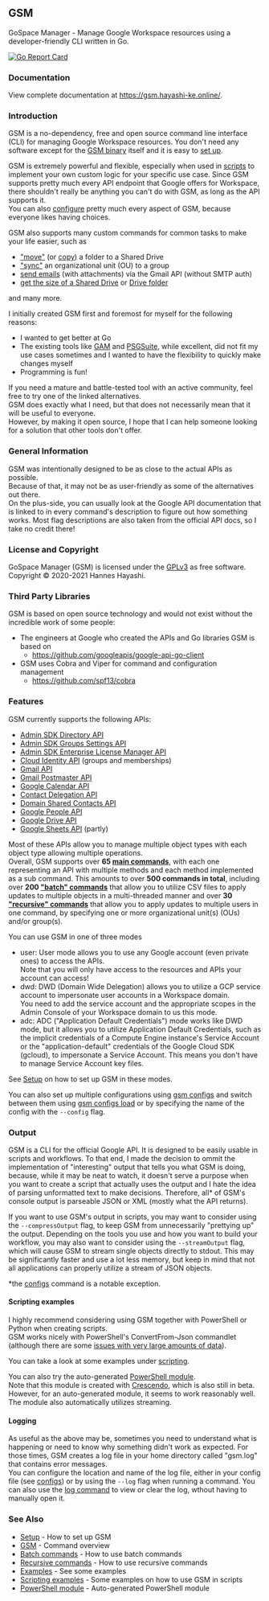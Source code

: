 ## GSM

GoSpace Manager - Manage Google Workspace resources using a developer-friendly CLI written in Go.

[![Go Report Card](https://goreportcard.com/badge/github.com/hanneshayashi/gsm)](https://goreportcard.com/report/github.com/hanneshayashi/gsm)

### Documentation

View complete documentation at https://gsm.hayashi-ke.online/.

### Introduction

GSM is a no-dependency, free and open source command line interface (CLI) for managing Google Workspace resources. You don't need any software except for the [GSM binary](https://github.com/hanneshayashi/gsm/releases) itself and it is easy to [set up](https://gsm.hayashi-ke.online/setup).

GSM is extremely powerful and flexible, especially when used in [scripts](https://gsm.hayashi-ke.online/scripting) to implement your own custom logic for your specific use case. Since GSM supports pretty much every API endpoint that Google offers for Workspace, there shouldn't really be anything you can't do with GSM, as long as the API supports it.\
You can also [configure](https://gsm.hayashi-ke.online/gsm/configs) pretty much every aspect of GSM, because everyone likes having choices.

GSM also supports many custom commands for common tasks to make your life easier, such as
- ["move"](https://gsm.hayashi-ke.online/gsm/files/move/recursive/) (or [copy](https://gsm.hayashi-ke.online/gsm/files/copy/recursive/)) a folder to a Shared Drive
- ["sync"](https://gsm.hayashi-ke.online/gsm/members/set/recursive/) an organizational unit (OU) to a group
- [send emails](https://gsm.hayashi-ke.online/gsm/messages/send/) (with attachments) via the Gmail API (without SMTP auth)
- [get the size of a Shared Drive](https://gsm.hayashi-ke.online/gsm/drives/getsize/) or [Drive folder](https://gsm.hayashi-ke.online/gsm/files/count/recursive/)

and many more.

I initially created GSM first and foremost for myself for the following reasons:
- I wanted to get better at Go
- The existing tools like [GAM](https://github.com/jay0lee/GAM) and [PSGSuite](https://github.com/SCRT-HQ/PSGSuite), while excellent, did not fit my use cases sometimes and I wanted to have the flexibility to quickly make changes myself
- Programming is fun!

If you need a mature and battle-tested tool with an active community, feel free to try one of the linked alternatives.\
GSM does exactly what I need, but that does not necessarily mean that it will be useful to everyone.\
However, by making it open source, I hope that I can help someone looking for a solution that other tools don't offer.

### General Information

GSM was intentionally designed to be as close to the actual APIs as possible.\
Because of that, it may not be as user-friendly as some of the alternatives out there.\
On the plus-side, you can usually look at the Google API documentation that is linked to in every command's description to figure out how something works. Most flag descriptions are also taken from the official API docs, so I take no credit there!

### License and Copyright

GoSpace Manager (GSM) is licensed under the [GPLv3](https://gsm.hayashi-ke.online/license) as free software.\
Copyright © 2020-2021 Hannes Hayashi.

### Third Party Libraries

GSM is based on open source technology and would not exist without the incredible work of some people:
- The engineers at Google who created the APIs and Go libraries GSM is based on
  - https://github.com/googleapis/google-api-go-client
- GSM uses Cobra and Viper for command and configuration management
  - https://github.com/spf13/cobra

### Features

GSM currently supports the following APIs:
- [Admin SDK Directory API](https://developers.google.com/admin-sdk/directory)
- [Admin SDK Groups Settings API](https://developers.google.com/admin-sdk/groups-settings/get_started)
- [Admin SDK Enterprise License Manager API](https://developers.google.com/admin-sdk/licensing/reference/rest)
- [Cloud Identity API](https://cloud.google.com/identity/docs/reference/rest) (groups and memberships)
- [Gmail API](https://developers.google.com/gmail/api/reference/rest)
- [Gmail Postmaster API](https://developers.google.com/gmail/postmaster/reference/rest)
- [Google Calendar API](https://developers.google.com/calendar/v3/reference)
- [Contact Delegation API](https://developers.google.com/admin-sdk/contact-delegation/guides)
- [Domain Shared Contacts API](https://developers.google.com/admin-sdk/domain-shared-contacts)
- [Google People API](https://developers.google.com/people/api/rest)
- [Google Drive API](https://developers.google.com/drive/api/v3/reference)
- [Google Sheets API](https://developers.google.com/sheets/api/reference/rest) (partly)

Most of these APIs allow you to manage multiple object types with each object type allowing multiple operations.\
Overall, GSM supports over **65 [main commands](https://gsm.hayashi-ke/gsm)**, with each one representing an API with multiple methods and each method implemented as a sub command. This amounts to over **500 commands in total**, including over **200 ["batch" commands](https://gsm.hayashi-ke.online/batch_commands)** that allow you to utilize CSV files to apply updates to multiple objects in a multi-threaded manner and over **30 ["recursive" commands](https://gsm.hayashi-ke.online/recursive_commands)** that allow you to apply updates to multiple users in one command, by specifying one or more organizational unit(s) (OUs) and/or group(s).

You can use GSM in one of three modes
- user: User mode allows you to use any Google account (even private ones) to access the APIs.\
        Note that you will only have access to the resources and APIs your account can access!
- dwd:  DWD (Domain Wide Delegation) allows you to utilize a GCP service account to impersonate user accounts in a Workspace domain.\
 You need to add the service account and the appropriate scopes in the Admin Console of your Workspace domain to us this mode.
- adc:  ADC ("Application Default Credentials") mode works like DWD mode, but it allows you to utilize Application Default Credentials, such as the implicit credentials of a Compute Engine instance's Service Account or the "application-default" credentials of the Google Cloud SDK (gcloud), to impersonate a Service Account. This means you don't have to manage Service Account key files.

See [Setup](https://gsm.hayashi-ke.online/setup) on how to set up GSM in these modes.

You can also set up multiple configurations using [gsm configs](https://gsm.hayashi-ke.online/gsm/configs) and switch between them using [gsm configs load](https://gsm.hayashi-ke.online/gsm/configs/load) or by specifying the name of the config with the `--config` flag.

### Output

GSM is a CLI for the official Google API. It is designed to be easily usable in scripts and workflows. To that end, I made the decision to ommit the implementation of "interesting" output that tells you what GSM is doing, because, while it may be neat to watch, it doesn't serve a purpose when you want to create a script that actually uses the output and I hate the idea of parsing unformatted text to make decisions. Therefore, all* of GSM's console output is parseable JSON or XML (mostly what the API returns).

If you want to use GSM's output in scripts, you may want to consider using the `--compressOutput` flag, to keep GSM from unnecessarily "prettying up" the output. Depending on the tools you use and how you want to build your workflow, you may also want to consider using the `--streamOutput` flag, which will cause GSM to stream single objects directly to stdout. This may be significantly faster and use a lot less memory, but keep in mind that not all applications can properly utilize a stream of JSON objects.

*the [configs](https://gsm.hayashi-ke.online/gsm/configs) command is a notable exception.

#### Scripting examples

I highly recommend considering using GSM together with PowerShell or Python when creating scripts.\
GSM works nicely with PowerShell's ConvertFrom-Json commandlet (although there are some [issues with very large amounts of data](https://gsm.hayashi-ke.online/scripting/#processing-very-large-amounts-of-data-with-powershell)).

You can take a look at some examples under [scripting](https://gsm.hayashi-ke.online/scripting).

You can also try the auto-generated [PowerShell module](https://github.com/hanneshayashi/gsm-powershell).\
Note that this module is created with [Crescendo](https://github.com/PowerShell/Crescendo), which is also still in beta. However, for an auto-generated module, it seems to work reasonably well. The module also automatically utilizes streaming.

#### Logging

As useful as the above may be, sometimes you need to understand what is happening or need to know why something didn't work as expected. For those times, GSM creates a log file in your home directory called "gsm.log" that contains error messages.\
You can configure the location and name of the log file, either in your config file (see [configs](https://gsm.hayashi-ke.online/gsm/configs)) or by using the `--log` flag when running a command.
You can also use the [log command](https://gsm.hayashi-ke.online/gsm/log) to view or clear the log, wthout having to manually open it.

### See Also

* [Setup](https://gsm.hayashi-ke.online/setup)       - How to set up GSM
* [GSM](https://gsm.hayashi-ke.online/gsm)   - Command overview
* [Batch commands](https://gsm.hayashi-ke.online/batch_commands)     - How to use batch commands
* [Recursive commands](https://gsm.hayashi-ke.online/recursive_commands)     - How to use recursive commands
* [Examples](https://gsm.hayashi-ke.online/examples) - See some examples
* [Scripting examples](https://gsm.hayashi-ke.online/scripting) - Some examples on how to use GSM in scripts
* [PowerShell module](https://github.com/hanneshayashi/gsm-powershell) - Auto-generated PowerShell module